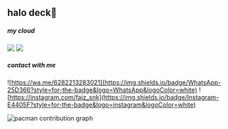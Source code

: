 ## halo deck👋

<!--
**izzstores/izzstores** is a ✨ _special_ ✨ repository because its `README.md` (this file) appears on your GitHub profile.

Here are some ideas to get you started:

- 🔭 I’m currently working on ...
- 🌱 I’m currently learning ...
- 👯 I’m looking to collaborate on ...
- 🤔 I’m looking for help with ...
- 💬 Ask me about ...
- 📫 How to reach me: ...
- 😄 Pronouns: ...
- ⚡ Fun fact: ...
-->

##### my cloud
<img src="https://img.shields.io/badge/Digital_Ocean-0080FF?style=for-the-badge&logo=DigitalOcean&logoColor=white" />
<img src="https://img.shields.io/badge/Linode-00A95C?style=for-the-badge&logo=Linode&logoColor=white" />

##### contact with me
![https://wa.me/6282213283021](https://img.shields.io/badge/WhatsApp-25D366?style=for-the-badge&logo=WhatsApp&logoColor=white)
![https://instagram.com/faiz_snk](https://img.shields.io/badge/Instagram-E4405F?style=for-the-badge&logo=instagram&logoColor=white)

<picture>
  <source media="(prefers-color-scheme: dark)" srcset="https://raw.githubusercontent.com/izzstore/izzstore/output/pacman-contribution-graph-dark.svg">
  <source media="(prefers-color-scheme: light)" srcset="https://raw.githubusercontent.com/izzstore/izzstore/output/pacman-contribution-graph.svg">
  <img alt="pacman contribution graph" src="https://raw.githubusercontent.com/izzstore/izzstore/output/pacman-contribution-graph.svg">
</picture>

